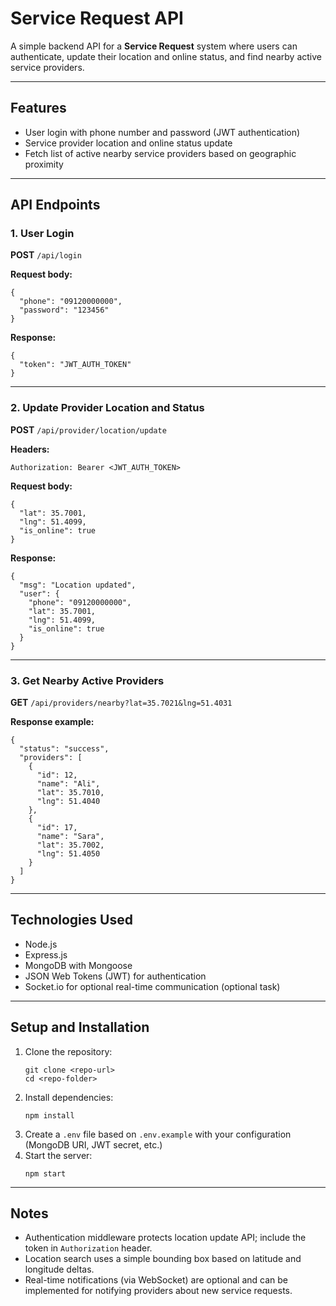 
<body>

  <h1>Service Request API</h1>
  <p>A simple backend API for a <strong>Service Request</strong> system where users can authenticate, update their location and online status, and find nearby active service providers.</p>

  <hr />

  <h2>Features</h2>
  <ul>
    <li>User login with phone number and password (JWT authentication)</li>
    <li>Service provider location and online status update</li>
    <li>Fetch list of active nearby service providers based on geographic proximity</li>
  </ul>

  <hr />

  <h2>API Endpoints</h2>

  <h3>1. User Login</h3>
  <p><strong>POST</strong> <code>/api/login</code></p>
  <p><strong>Request body:</strong></p>
  <pre><code>{
  "phone": "09120000000",
  "password": "123456"
}</code></pre>

  <p><strong>Response:</strong></p>
  <pre><code>{
  "token": "JWT_AUTH_TOKEN"
}</code></pre>

  <hr />

  <h3>2. Update Provider Location and Status</h3>
  <p><strong>POST</strong> <code>/api/provider/location/update</code></p>
  <p><strong>Headers:</strong></p>
  <pre><code>Authorization: Bearer &lt;JWT_AUTH_TOKEN&gt;</code></pre>

  <p><strong>Request body:</strong></p>
  <pre><code>{
  "lat": 35.7001,
  "lng": 51.4099,
  "is_online": true
}</code></pre>

  <p><strong>Response:</strong></p>
  <pre><code>{
  "msg": "Location updated",
  "user": {
    "phone": "09120000000",
    "lat": 35.7001,
    "lng": 51.4099,
    "is_online": true
  }
}</code></pre>

  <hr />

  <h3>3. Get Nearby Active Providers</h3>
  <p><strong>GET</strong> <code>/api/providers/nearby?lat=35.7021&lng=51.4031</code></p>

  <p><strong>Response example:</strong></p>
  <pre><code>{
  "status": "success",
  "providers": [
    {
      "id": 12,
      "name": "Ali",
      "lat": 35.7010,
      "lng": 51.4040
    },
    {
      "id": 17,
      "name": "Sara",
      "lat": 35.7002,
      "lng": 51.4050
    }
  ]
}</code></pre>

  <hr />

  <h2>Technologies Used</h2>
  <ul>
    <li>Node.js</li>
    <li>Express.js</li>
    <li>MongoDB with Mongoose</li>
    <li>JSON Web Tokens (JWT) for authentication</li>
    <li>Socket.io for optional real-time communication (optional task)</li>
  </ul>

  <hr />

  <h2>Setup and Installation</h2>
  <ol>
    <li>Clone the repository:
      <pre><code>git clone &lt;repo-url&gt;
cd &lt;repo-folder&gt;</code></pre>
    </li>
    <li>Install dependencies:
      <pre><code>npm install</code></pre>
    </li>
    <li>Create a <code>.env</code> file based on <code>.env.example</code> with your configuration (MongoDB URI, JWT secret, etc.)</li>
    <li>Start the server:
      <pre><code>npm start</code></pre>
    </li>
  </ol>

  <hr />

  <h2>Notes</h2>
  <ul>
    <li>Authentication middleware protects location update API; include the token in <code>Authorization</code> header.</li>
    <li>Location search uses a simple bounding box based on latitude and longitude deltas.</li>
    <li>Real-time notifications (via WebSocket) are optional and can be implemented for notifying providers about new service requests.</li>
  </ul>

</body>
</html>

